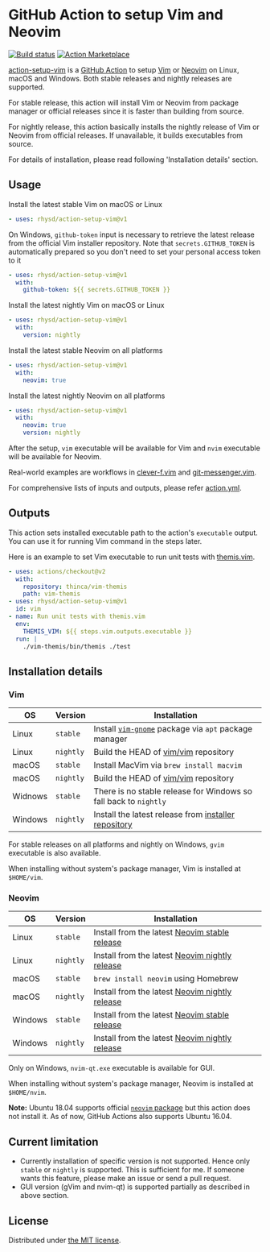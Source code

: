 GitHub Action to setup Vim and Neovim
=====================================
[![Build status][ci-badge]][ci]
[![Action Marketplace][release-badge]][marketplace]

[action-setup-vim][proj] is a [GitHub Action][github-action] to setup [Vim][vim] or [Neovim][neovim]
on Linux, macOS and Windows. Both stable releases and nightly releases are supported.

For stable release, this action will install Vim or Neovim from package manager or official releases
since it is faster than building from source.

For nightly release, this action basically installs the nightly release of Vim or Neovim from
official releases. If unavailable, it builds executables from source.

For details of installation, please read following 'Installation details' section.

## Usage

Install the latest stable Vim on macOS or Linux

```yaml
- uses: rhysd/action-setup-vim@v1
```

On Windows, `github-token` input is necessary to retrieve the latest release from the official Vim
installer repository. Note that `secrets.GITHUB_TOKEN` is automatically prepared so you don't need
to set your personal access token to it

```yaml
- uses: rhysd/action-setup-vim@v1
  with:
    github-token: ${{ secrets.GITHUB_TOKEN }}
```

Install the latest nightly Vim on macOS or Linux

```yaml
- uses: rhysd/action-setup-vim@v1
  with:
    version: nightly
```

Install the latest stable Neovim on all platforms

```yaml
- uses: rhysd/action-setup-vim@v1
  with:
    neovim: true
```

Install the latest nightly Neovim on all platforms

```yaml
- uses: rhysd/action-setup-vim@v1
  with:
    neovim: true
    version: nightly
```

After the setup, `vim` executable will be available for Vim and `nvim` executable will be available
for Neovim.

Real-world examples are workflows in [clever-f.vim][clever-f-workflow] and
[git-messenger.vim][git-messenger-workflow].

For comprehensive lists of inputs and outputs, please refer [action.yml](./action.yml).

## Outputs

This action sets installed executable path to the action's `executable` output. You can use it for
running Vim command in the steps later.

Here is an example to set Vim executable to run unit tests with [themis.vim][vim-themis].

```yaml
- uses: actions/checkout@v2
  with:
    repository: thinca/vim-themis
    path: vim-themis
- uses: rhysd/action-setup-vim@v1
  id: vim
- name: Run unit tests with themis.vim
  env:
    THEMIS_VIM: ${{ steps.vim.outputs.executable }}
  run: |
    ./vim-themis/bin/themis ./test
```

## Installation details

### Vim

| OS      | Version   | Installation                                                        |
|---------|-----------|---------------------------------------------------------------------|
| Linux   | `stable`  | Install [`vim-gnome`][ubuntu-vim] package via `apt` package manager |
| Linux   | `nightly` | Build the HEAD of [vim/vim][vim] repository                         |
| macOS   | `stable`  | Install MacVim via `brew install macvim`                            |
| macOS   | `nightly` | Build the HEAD of [vim/vim][vim] repository                         |
| Widnows | `stable`  | There is no stable release for Windows so fall back to `nightly`    |
| Windows | `nightly` | Install the latest release from [installer repository][win-inst]    |

For stable releases on all platforms and nightly on Windows, `gvim` executable is also available.

When installing without system's package manager, Vim is installed at `$HOME/vim`.

### Neovim

| OS      | Version   | Installation                                                   |
|---------|-----------|----------------------------------------------------------------|
| Linux   | `stable`  | Install from the latest [Neovim stable release][nvim-stable]   |
| Linux   | `nightly` | Install from the latest [Neovim nightly release][nvim-nightly] |
| macOS   | `stable`  | `brew install neovim` using Homebrew                           |
| macOS   | `nightly` | Install from the latest [Neovim nightly release][nvim-nightly] |
| Windows | `stable`  | Install from the latest [Neovim stable release][nvim-stable]   |
| Windows | `nightly` | Install from the latest [Neovim nightly release][nvim-nightly] |

Only on Windows, `nvim-qt.exe` executable is available for GUI.

When installing without system's package manager, Neovim is installed at `$HOME/nvim`.

**Note:** Ubuntu 18.04 supports official [`neovim` package][ubuntu-nvim] but this action does not
install it. As of now, GitHub Actions also supports Ubuntu 16.04.

## Current limitation

- Currently installation of specific version is not supported. Hence only `stable` or `nightly` is
  supported. This is sufficient for me. If someone wants this feature, please make an issue or send
  a pull request.
- GUI version (gVim and nvim-qt) is supported partially as described in above section.

## License

Distributed under [the MIT license](./LICENSE.txt).

[ci-badge]: https://github.com/rhysd/action-setup-vim/workflows/CI/badge.svg?branch=master&event=push
[ci]: https://github.com/rhysd/action-setup-vim/actions?query=workflow%3ACI+branch%3Amaster
[release-badge]: https://img.shields.io/github/v/release/rhysd/action-setup-vim.svg
[marketplace]: https://github.com/marketplace/actions/setup-vim
[proj]: https://github.com/rhysd/action-setup-vim
[github-action]: https://github.com/features/actions
[vim]: https://github.com/vim/vim
[neovim]: https://github.com/neovim/neovim
[win-inst]: https://github.com/vim/vim-win32-installer
[nvim-stable]: https://github.com/neovim/neovim/releases/tag/stable
[nvim-nightly]: https://github.com/neovim/neovim/releases/tag/nightly
[clever-f-workflow]: https://github.com/rhysd/clever-f.vim/blob/master/.github/workflows/ci.yml
[git-messenger-workflow]: https://github.com/rhysd/git-messenger.vim/blob/master/.github/workflows/ci.yml
[ubuntu-vim]: https://packages.ubuntu.com/search?keywords=vim-gnome
[ubuntu-nvim]: https://packages.ubuntu.com/search?keywords=neovim
[vim-themis]: https://github.com/thinca/vim-themis
